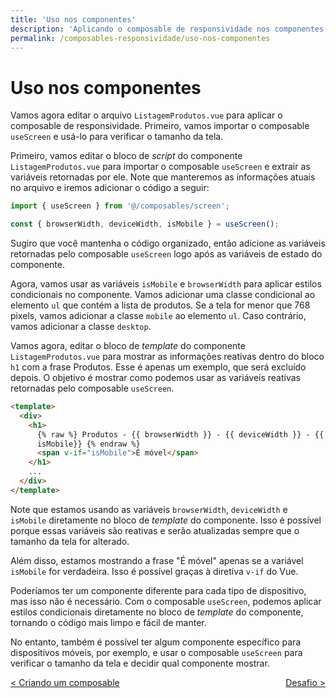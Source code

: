 ```yaml
---
title: 'Uso nos componentes'
description: 'Aplicando o composable de responsividade nos componentes Vue'
permalink: /composables-responsividade/uso-nos-componentes
---
```


# Uso nos componentes

Vamos agora editar o arquivo `ListagemProdutos.vue` para aplicar o composable de responsividade. Primeiro, vamos importar o composable `useScreen` e usá-lo para verificar o tamanho da tela.

Primeiro, vamos editar o bloco de _script_ do componente `ListagemProdutos.vue` para importar o composable `useScreen` e extrair as variáveis retornadas por ele. Note que manteremos as informações atuais no arquivo e iremos adicionar o código a seguir:

```js
import { useScreen } from '@/composables/screen';

const { browserWidth, deviceWidth, isMobile } = useScreen();
```

Sugiro que você mantenha o código organizado, então adicione as variáveis retornadas pelo composable `useScreen` logo após as variáveis de estado do componente.

Agora, vamos usar as variáveis `isMobile` e `browserWidth` para aplicar estilos condicionais no componente. Vamos adicionar uma classe condicional ao elemento `ul` que contém a lista de produtos. Se a tela for menor que 768 pixels, vamos adicionar a classe `mobile` ao elemento `ul`. Caso contrário, vamos adicionar a classe `desktop`.

Vamos agora, editar o bloco de _template_ do componente `ListagemProdutos.vue` para mostrar as informações reativas dentro do bloco `h1` com a frase Produtos. Esse é apenas um exemplo, que será excluído depois. O objetivo é mostrar como podemos usar as variáveis reativas retornadas pelo composable `useScreen`.

```html
<template>
  <div>
    <h1>
      {% raw %} Produtos - {{ browserWidth }} - {{ deviceWidth }} - {{
      isMobile}} {% endraw %}
      <span v-if="isMobile">É móvel</span>
    </h1>
    ...
  </div>
</template>
```

Note que estamos usando as variáveis `browserWidth`, `deviceWidth` e `isMobile` diretamente no bloco de _template_ do componente. Isso é possível porque essas variáveis são reativas e serão atualizadas sempre que o tamanho da tela for alterado.

Além disso, estamos mostrando a frase "É móvel" apenas se a variável `isMobile` for verdadeira. Isso é possível graças à diretiva `v-if` do Vue.

Poderíamos ter um componente diferente para cada tipo de dispositivo, mas isso não é necessário. Com o composable `useScreen`, podemos aplicar estilos condicionais diretamente no bloco de _template_ do componente, tornando o código mais limpo e fácil de manter.

No entanto, também é possível ter algum componente específico para dispositivos móveis, por exemplo, e usar o composable `useScreen` para verificar o tamanho da tela e decidir qual componente mostrar.

<span style="display: flex; justify-content: space-between;"><span>[&lt; Criando um composable](criando-um-composable.html 'Voltar')</span> <span>[Desafio &gt;](desafio.html 'Próximo')</span></span>
